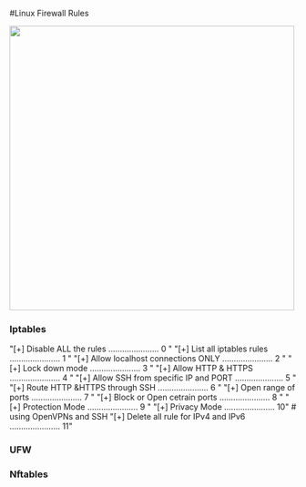 
#Linux Firewall Rules 


<img src="https://upload.wikimedia.org/wikipedia/commons/thumb/e/eb/Gateway_firewall.svg/1200px-Gateway_firewall.svg.png" width="500px">

### Iptables

"[+] Disable ALL the rules                  ......................  0 "
"[+] List all iptables rules                ......................  1 "
"[+] Allow localhost connections ONLY       ......................  2 "
"[+] Lock down mode                         ......................  3 "
"[+] Allow HTTP & HTTPS                     ......................  4 "
"[+] Allow SSH from specific IP and PORT    .....................   5 "
"[+] Route HTTP &HTTPS  through SSH         ......................  6 "
"[+] Open range of ports                    ......................  7 "
"[+] Block or Open cetrain ports            ......................  8 "
"[+] Protection Mode                        ......................  9 "
"[+] Privacy Mode                           ......................  10" # using OpenVPNs and SSH
"[+] Delete all rule for IPv4 and IPv6      ......................  11"




### UFW

### Nftables 

















